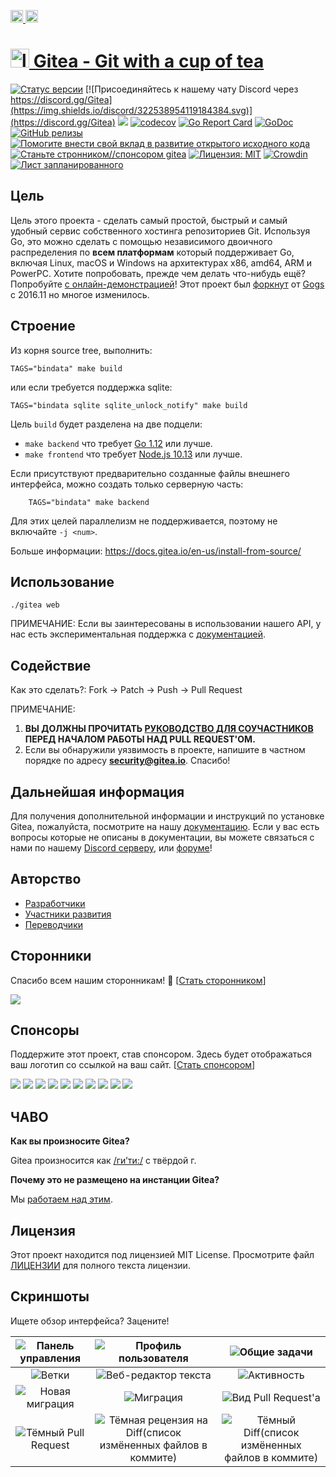 <a href="README.md"><img width="20px" src="https://image.flaticon.com/icons/svg/197/197374.svg" />
<a href="README_ZH.md"><img width="20px" src="https://image.flaticon.com/icons/svg/197/197375.svg" />

<h1> <img src="https://raw.githubusercontent.com/go-gitea/gitea/master/public/img/gitea-192.png" alt="logo" width="30" height="30"> Gitea - Git with a cup of tea</h1>

[![Статус версии](https://drone.gitea.io/api/badges/go-gitea/gitea/status.svg?ref=refs/heads/master)](https://drone.gitea.io/go-gitea/gitea)
[![Присоединяйтесь к нашему чату Discord через https://discord.gg/Gitea](https://img.shields.io/discord/322538954119184384.svg)](https://discord.gg/Gitea)
[![](https://images.microbadger.com/badges/image/gitea/gitea.svg)](https://microbadger.com/images/gitea/gitea "Получите свой собственный значок microbadger.com")
[![codecov](https://codecov.io/gh/go-gitea/gitea/branch/master/graph/badge.svg)](https://codecov.io/gh/go-gitea/gitea)
[![Go Report Card](https://goreportcard.com/badge/code.gitea.io/gitea)](https://goreportcard.com/report/code.gitea.io/gitea)
[![GoDoc](https://godoc.org/code.gitea.io/gitea?status.svg)](https://godoc.org/code.gitea.io/gitea)
[![GitHub релизы](https://img.shields.io/github/release/go-gitea/gitea.svg)](https://github.com/go-gitea/gitea/releases/latest)
[![Помогите внести свой вклад в развитие открытого исходного кода](https://www.codetriage.com/go-gitea/gitea/badges/users.svg)](https://www.codetriage.com/go-gitea/gitea)
[![Станьте стронником//спонсором gitea](https://opencollective.com/gitea/tiers/backers/badge.svg?label=backers&color=brightgreen)](https://opencollective.com/gitea)
[![Лицензия: MIT](https://img.shields.io/badge/License-MIT-blue.svg)](https://opensource.org/licenses/MIT)
[![Crowdin](https://badges.crowdin.net/gitea/localized.svg)](https://crowdin.com/project/gitea)
[![Лист запланированного](https://badgen.net/https/api.tickgit.com/badgen/github.com/go-gitea/gitea)](https://www.tickgit.com/browse?repo=github.com/go-gitea/gitea)

## Цель

Цель этого проекта - сделать самый простой, быстрый и самый
удобный сервис собственного хостинга репозиториев Git.
Используя Go, это можно сделать с помощью независимого двоичного распределения по
**всем платформам** который поддерживает Go, включая Linux, macOS и Windows
на архитектурах x86, amd64, ARM и PowerPC.
Хотите попробовать, прежде чем делать что-нибудь ещё?
Попробуйте [с онлайн-демонстрацией](https://try.gitea.io/)!
Этот проект был
[форкнут](https://blog.gitea.io/2016/12/welcome-to-gitea/) от
[Gogs](https://gogs.io) с 2016.11 но многое изменилось.

## Строение

Из корня source tree, выполнить:

    TAGS="bindata" make build

или если требуется поддержка sqlite:

    TAGS="bindata sqlite sqlite_unlock_notify" make build

Цель `build` будет разделена на две подцели:

- `make backend` что требует [Go 1.12](https://golang.org/dl/) или лучше.
- `make frontend` что требует [Node.js 10.13](https://nodejs.org/en/download/) или лучше.

Если присутствуют предварительно созданные файлы внешнего интерфейса, можно создать только серверную часть:

		TAGS="bindata" make backend

Для этих целей параллелизм не поддерживается, поэтому не включайте `-j <num>`.

Больше информации: https://docs.gitea.io/en-us/install-from-source/

## Использование

    ./gitea web

ПРИМЕЧАНИЕ: Если вы заинтересованы в использовании нашего API, у нас есть экспериментальная
поддержка с [документацией](https://try.gitea.io/api/swagger).

## Содействие

Как это сделать?: Fork -> Patch -> Push -> Pull Request

ПРИМЕЧАНИЕ:

1. **ВЫ ДОЛЖНЫ ПРОЧИТАТЬ [РУКОВОДСТВО ДЛЯ СОУЧАСТНИКОВ](CONTRIBUTING.md) ПЕРЕД НАЧАЛОМ РАБОТЫ НАД PULL REQUEST'ОМ.**
2. Если вы обнаружили уязвимость в проекте, напишите в частном порядке по адресу **security@gitea.io**. Спасибо!

## Дальнейшая информация

Для получения дополнительной информации и инструкций по установке Gitea, пожалуйста, посмотрите
на нашу [документацию](https://docs.gitea.io/en-us/). Если у вас есть вопросы
которые не описаны в документации, вы можете связаться с нами по
нашему [Discord серверу](https://discord.gg/Gitea),
или [форуме](https://discourse.gitea.io/)!

## Авторство

* [Разработчики](https://github.com/orgs/go-gitea/people)
* [Участники развития](https://github.com/go-gitea/gitea/graphs/contributors)
* [Переводчики](options/locale/TRANSLATORS)

## Сторонники

Спасибо всем нашим сторонникам! 🙏 [[Стать сторонником](https://opencollective.com/gitea#backer)]

<a href="https://opencollective.com/gitea#backers" target="_blank"><img src="https://opencollective.com/gitea/backers.svg?width=890"></a>

## Спонсоры

Поддержите этот проект, став спонсором. Здесь будет отображаться ваш логотип со ссылкой на ваш сайт. [[Стать спонсором](https://opencollective.com/gitea#sponsor)]

<a href="https://opencollective.com/gitea/sponsor/0/website" target="_blank"><img src="https://opencollective.com/gitea/sponsor/0/avatar.svg"></a>
<a href="https://opencollective.com/gitea/sponsor/1/website" target="_blank"><img src="https://opencollective.com/gitea/sponsor/1/avatar.svg"></a>
<a href="https://opencollective.com/gitea/sponsor/2/website" target="_blank"><img src="https://opencollective.com/gitea/sponsor/2/avatar.svg"></a>
<a href="https://opencollective.com/gitea/sponsor/3/website" target="_blank"><img src="https://opencollective.com/gitea/sponsor/3/avatar.svg"></a>
<a href="https://opencollective.com/gitea/sponsor/4/website" target="_blank"><img src="https://opencollective.com/gitea/sponsor/4/avatar.svg"></a>
<a href="https://opencollective.com/gitea/sponsor/5/website" target="_blank"><img src="https://opencollective.com/gitea/sponsor/5/avatar.svg"></a>
<a href="https://opencollective.com/gitea/sponsor/6/website" target="_blank"><img src="https://opencollective.com/gitea/sponsor/6/avatar.svg"></a>
<a href="https://opencollective.com/gitea/sponsor/7/website" target="_blank"><img src="https://opencollective.com/gitea/sponsor/7/avatar.svg"></a>
<a href="https://opencollective.com/gitea/sponsor/8/website" target="_blank"><img src="https://opencollective.com/gitea/sponsor/8/avatar.svg"></a>
<a href="https://opencollective.com/gitea/sponsor/9/website" target="_blank"><img src="https://opencollective.com/gitea/sponsor/9/avatar.svg"></a>

## ЧАВО

**Как вы произносите Gitea?**

Gitea произносится как [/ги’ти:/](https://youtu.be/EM71-2uDAoY) с твёрдой г.

**Почему это не размещено на инстанции Gitea?**

Мы [работаем над этим](https://github.com/go-gitea/gitea/issues/1029).

## Лицензия

Этот проект находится под лицензией MIT License.
Просмотрите файл [ЛИЦЕНЗИИ](https://github.com/go-gitea/gitea/blob/master/LICENSE)
для полного текста лицензии.

## Скриншоты
Ищете обзор интерфейса? Зацените!

|![Панель управления](https://dl.gitea.io/screenshots/home_timeline.png)|![Профиль пользователя](https://dl.gitea.io/screenshots/user_profile.png)|![Общие задачи](https://dl.gitea.io/screenshots/global_issues.png)|
|:---:|:---:|:---:|
|![Ветки](https://dl.gitea.io/screenshots/branches.png)|![Веб-редактор текста](https://dl.gitea.io/screenshots/web_editor.png)|![Активность](https://dl.gitea.io/screenshots/activity.png)|
|![Новая миграция](https://dl.gitea.io/screenshots/migration.png)|![Миграция](https://dl.gitea.io/screenshots/migration.gif)|![Вид Pull Request'а](https://image.ibb.co/e02dSb/6.png)
![Тёмный Pull Request](https://dl.gitea.io/screenshots/pull_requests_dark.png)|![Тёмная рецензия на Diff(список измёненных файлов в коммите)](https://dl.gitea.io/screenshots/review_dark.png)|![Тёмный Diff(список измёненных файлов в коммите)](https://dl.gitea.io/screenshots/diff_dark.png)|

